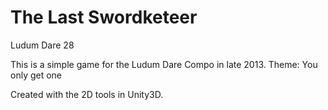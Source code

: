 The Last Swordketeer
=========

Ludum Dare 28

This is a simple game for the Ludum Dare Compo in late 2013.
Theme: You only get one

Created with the 2D tools in Unity3D.
